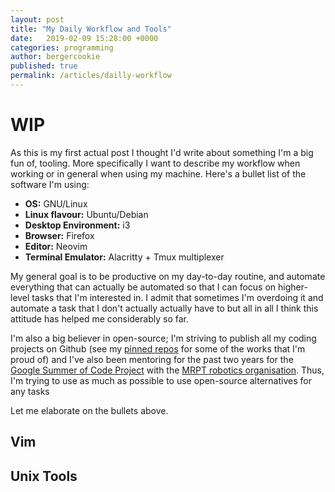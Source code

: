 ```yaml
---
layout: post
title: "My Daily Workflow and Tools"
date:   2019-02-09 15:28:00 +0000
categories: programming
author: bergercookie
published: true
permalink: /articles/dailly-workflow
---
```


# WIP

As this is my first actual post I thought I'd write about something I'm a big
fun of, tooling. More specifically I want to describe my workflow when working
or in general when using my machine. Here's a bullet list of the software I'm
using:

- **OS:** GNU/Linux
- **Linux flavour:** Ubuntu/Debian
- **Desktop Environment:** i3
- **Browser:** Firefox
- **Editor:** Neovim
- **Terminal Emulator:** Alacritty + Tmux multiplexer

My general goal is to be productive on my day-to-day routine, and automate
everything that can actually be automated so that I can focus on higher-level
tasks that I'm interested in. I admit that sometimes I'm overdoing it and
automate a task that I don't actually actually have to but all in all I think
this attitude has helped me considerably so far.

I'm also a big believer in open-source; I'm striving to publish all my coding
projects on Github (see my [pinned repos](https://github.com/bergercookie) for
some of the works that I'm proud of) and I've also been mentoring for the past
two years for the [Google Summer of Code
Project](https://summerofcode.withgoogle.com/) with the [MRPT robotics
organisation](https://mrpt.org). Thus, I'm trying to use as much as possible to
use open-source alternatives for any tasks 


Let me elaborate on the bullets above.

## Vim

## Unix Tools
